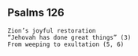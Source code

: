 ## Psalms 126

```
Zion’s joyful restoration
“Jehovah has done great things” (3)
From weeping to exultation (5, 6)
```

